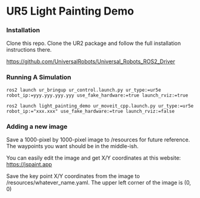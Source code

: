 # UR5 Light Painting Demo

### Installation

Clone this repo. Clone the UR2 package and follow the full installation instructions there.

https://github.com/UniversalRobots/Universal_Robots_ROS2_Driver

### Running A Simulation

`ros2 launch ur_bringup ur_control.launch.py ur_type:=ur5e robot_ip:=yyy.yyy.yyy.yyy use_fake_hardware:=true launch_rviz:=true`

`ros2 launch light_painting_demo ur_moveit_cpp.launch.py ur_type:=ur5e robot_ip:="xxx.xxx" use_fake_hardware:=true launch_rviz:=false`

### Adding a new image

Save a 1000-pixel by 1000-pixel image to /resources for future reference. The waypoints you want should be in the middle-ish.

You can easily edit the image and get X/Y coordinates at this website:  https://jspaint.app

Save the key point X/Y coordinates from the image to /resources/whatever_name.yaml. The upper left corner of the image is (0, 0)
